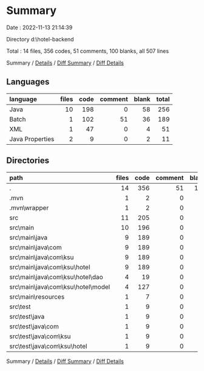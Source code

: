 # Summary

Date : 2022-11-13 21:14:39

Directory d:\\hotel-backend

Total : 14 files,  356 codes, 51 comments, 100 blanks, all 507 lines

Summary / [Details](details.md) / [Diff Summary](diff.md) / [Diff Details](diff-details.md)

## Languages
| language | files | code | comment | blank | total |
| :--- | ---: | ---: | ---: | ---: | ---: |
| Java | 10 | 198 | 0 | 58 | 256 |
| Batch | 1 | 102 | 51 | 36 | 189 |
| XML | 1 | 47 | 0 | 4 | 51 |
| Java Properties | 2 | 9 | 0 | 2 | 11 |

## Directories
| path | files | code | comment | blank | total |
| :--- | ---: | ---: | ---: | ---: | ---: |
| . | 14 | 356 | 51 | 100 | 507 |
| .mvn | 1 | 2 | 0 | 1 | 3 |
| .mvn\\wrapper | 1 | 2 | 0 | 1 | 3 |
| src | 11 | 205 | 0 | 59 | 264 |
| src\\main | 10 | 196 | 0 | 54 | 250 |
| src\\main\\java | 9 | 189 | 0 | 53 | 242 |
| src\\main\\java\\com | 9 | 189 | 0 | 53 | 242 |
| src\\main\\java\\com\\ksu | 9 | 189 | 0 | 53 | 242 |
| src\\main\\java\\com\\ksu\\hotel | 9 | 189 | 0 | 53 | 242 |
| src\\main\\java\\com\\ksu\\hotel\\dao | 4 | 19 | 0 | 20 | 39 |
| src\\main\\java\\com\\ksu\\hotel\\model | 4 | 127 | 0 | 22 | 149 |
| src\\main\\resources | 1 | 7 | 0 | 1 | 8 |
| src\\test | 1 | 9 | 0 | 5 | 14 |
| src\\test\\java | 1 | 9 | 0 | 5 | 14 |
| src\\test\\java\\com | 1 | 9 | 0 | 5 | 14 |
| src\\test\\java\\com\\ksu | 1 | 9 | 0 | 5 | 14 |
| src\\test\\java\\com\\ksu\\hotel | 1 | 9 | 0 | 5 | 14 |

Summary / [Details](details.md) / [Diff Summary](diff.md) / [Diff Details](diff-details.md)